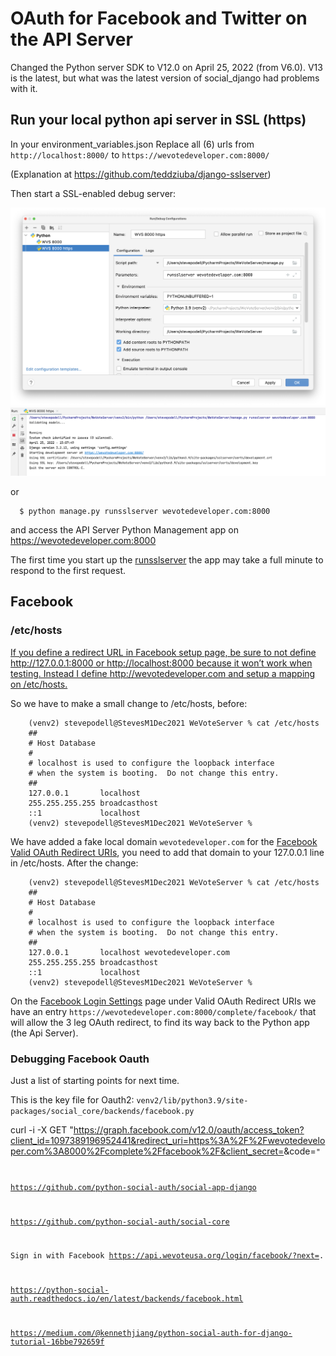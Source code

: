 # OAuth for Facebook and Twitter on the API Server

Changed the Python server SDK to V12.0 on April 25, 2022 (from V6.0).  V13 is the latest, but what was the latest version of social_django had problems with it.   

## Run your local python api server in SSL (https)

In your environment_variables.json
Replace all (6) urls from `http://localhost:8000/` to `https://wevotedeveloper.com:8000/`

(Explanation at https://github.com/teddziuba/django-sslserver)

Then start a SSL-enabled debug server:

![ScreenShot](images/RunSslServer.png)
![ScreenShot](images/RunningSslServer.png)

or 

```
  $ python manage.py runsslserver wevotedeveloper.com:8000
```

and access the API Server Python Management app on https://wevotedeveloper.com:8000

The first time you start up the [runsslserver](https://github.com/teddziuba/django-sslserver) the app may take a full minute to respond to the first request.


## Facebook

### /etc/hosts

[If you define a redirect URL in Facebook setup page, be sure to not define http://127.0.0.1:8000 or http://localhost:8000 because it won’t work when testing. Instead I define http://wevotedeveloper.com and setup a mapping on /etc/hosts.](https://python-social-auth.readthedocs.io/en/latest/backends/facebook.html)

So we have to make a small change to /etc/hosts, before:
```
    (venv2) stevepodell@StevesM1Dec2021 WeVoteServer % cat /etc/hosts
    ##
    # Host Database
    #
    # localhost is used to configure the loopback interface
    # when the system is booting.  Do not change this entry.
    ##
    127.0.0.1       localhost
    255.255.255.255 broadcasthost
    ::1             localhost
    (venv2) stevepodell@StevesM1Dec2021 WeVoteServer % 
```
We have added a fake local domain `wevotedeveloper.com` for the [Facebook Valid OAuth Redirect URIs](https://developers.facebook.com/apps/1097389196952441/fb-login/settings/), 
you need to add that domain to your 127.0.0.1 line in /etc/hosts.  After the change:
```
    (venv2) stevepodell@StevesM1Dec2021 WeVoteServer % cat /etc/hosts
    ##
    # Host Database
    #
    # localhost is used to configure the loopback interface
    # when the system is booting.  Do not change this entry.
    ##
    127.0.0.1       localhost wevotedeveloper.com
    255.255.255.255 broadcasthost
    ::1             localhost
    (venv2) stevepodell@StevesM1Dec2021 WeVoteServer % 
```
On the [Facebook Login Settings](https://developers.facebook.com/apps/1097389196952441/fb-login/settings/) page under Valid OAuth Redirect URIs
we have an entry `https://wevotedeveloper.com:8000/complete/facebook/` that will allow the 
3 leg OAuth redirect, to find its way back to the Python app (the Api Server). 


### Debugging Facebook Oauth

Just a list of starting points for next time.

This is the key file for Oauth2: `venv2/lib/python3.9/site-packages/social_core/backends/facebook.py`

curl -i -X GET "https://graph.facebook.com/v12.0/oauth/access_token?client_id=1097389196952441&redirect_uri=https%3A%2F%2Fwevotedeveloper.com%3A8000%2Fcomplete%2Ffacebook%2F&client_secret=<secret>&code=<code generated by previous leg in OAuth>"

https://github.com/python-social-auth/social-app-django

https://github.com/python-social-auth/social-core

Sign in with Facebook   https://api.wevoteusa.org/login/facebook/?next=.

https://python-social-auth.readthedocs.io/en/latest/backends/facebook.html

https://medium.com/@kennethjiang/python-social-auth-for-django-tutorial-16bbe792659f
